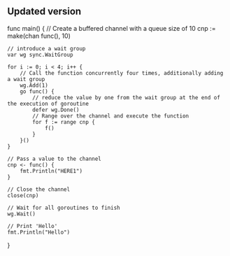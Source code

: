 

## Updated version

func main() {
	// Create a buffered channel with a queue size of 10
	cnp := make(chan func(), 10)

    // introduce a wait group
	var wg sync.WaitGroup

    for i := 0; i < 4; i++ {
		// Call the function concurrently four times, additionally adding a wait group
		wg.Add(1)
		go func() {
			// reduce the value by one from the wait group at the end of the execution of goroutine
			defer wg.Done()
			// Range over the channel and execute the function
			for f := range cnp {
				f()
			}
		}()
	}

    // Pass a value to the channel
	cnp <- func() {
		fmt.Println("HERE1")
	}

    // Close the channel
	close(cnp)

    // Wait for all goroutines to finish
	wg.Wait()

    // Print 'Hello'
	fmt.Println("Hello")
}
